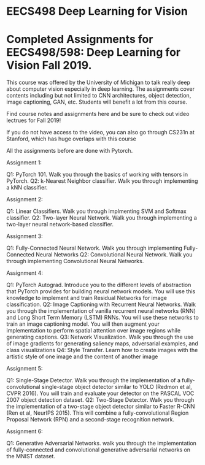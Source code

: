 
# EECS498 Deep Learning for Vision
# Completed Assignments for EECS498/598: Deep Learning for Vision Fall 2019.

This course was offered by the University of Michigan to talk really deep about computer vision especially in deep learning. The assignments cover contents including but not limited to CNN architectures, object detection, image captioning, GAN, etc. Students will benefit a lot from this course.

Find course notes and assignments here and be sure to check out video lectrues for Fall 2019!

If you do not have access to the video, you can also go through CS231n at Stanford, which has huge overlaps with this course

All the assignments before are done with Pytorch.

Assignment 1:

Q1: PyTorch 101. Walk you through the basics of working with tensors in PyTorch.
Q2: k-Nearest Neighbor classifier. Walk you through implementing a kNN classifier.

Assignment 2:

Q1: Linear Classifiers. Walk you through implmenting SVM and Softmax classifier.
Q2: Two-layer Neural Network. Walk you through implementing a two-layer neural network-based classifier.

Assignment 3:

Q1: Fully-Connected Neural Network. Walk you through implementing Fully-Connected Neural Networks
Q2: Convolutional Neural Network. Walk you through implementing Convolutional Neural Networks.

Assignment 4:

Q1: PyTorch Autograd. Introduce you to the different levels of abstraction that PyTorch provides for building neural network models. You will use this knowledge to implement and train Residual Networks for image classification.
Q2: Image Captioning with Recurrent Neural Networks. Walk you through the implementation of vanilla recurrent neural networks (RNN) and Long Short Term Memory (LSTM) RNNs. You will use these networks to train an image captioning model. You will then augment your implementation to perform spatial attention over image regions while generating captions.
Q3: Network Visualization. Walk you through the use of image gradients for generating saliency maps, adversarial examples, and class visualizations
Q4: Style Transfer. Learn how to create images with the artistic style of one image and the content of another image

Assignment 5:

Q1: Single-Stage Detector. Walk you through the implementation of a fully-convolutional single-stage object detector similar to YOLO (Redmon et al, CVPR 2016). You will train and evaluate your detector on the PASCAL VOC 2007 object detection dataset.
Q2: Two-Stage Detector. Walk you through the implementation of a two-stage object detector similar to Faster R-CNN (Ren et al, NeurIPS 2015). This will combine a fully-convolutional Region Proposal Network (RPN) and a second-stage recognition network.

Assignment 6:

Q1: Generative Adversarial Networks. walk you through the implementation of fully-connected and convolutional generative adversarial networks on the MNIST dataset.
